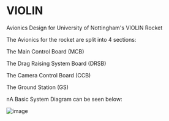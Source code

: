 # VIOLIN
Avionics Design for University of Nottingham's VIOLIN Rocket

The Avionics for the rocket are split into 4 sections:

  The Main Control Board (MCB)
  
  The Drag Raising System Board (DRSB)
  
  The Camera Control Board (CCB)
  
  The Ground Station (GS)
  
nA Basic System Diagram can be seen below:

![image](https://user-images.githubusercontent.com/121640989/210010083-771a2b8f-4718-4cb3-8070-6f1b1c3217fa.png)

